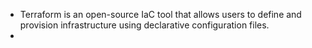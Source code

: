 - Terraform is an open-source IaC tool that allows users to define and provision infrastructure using declarative configuration files.
-